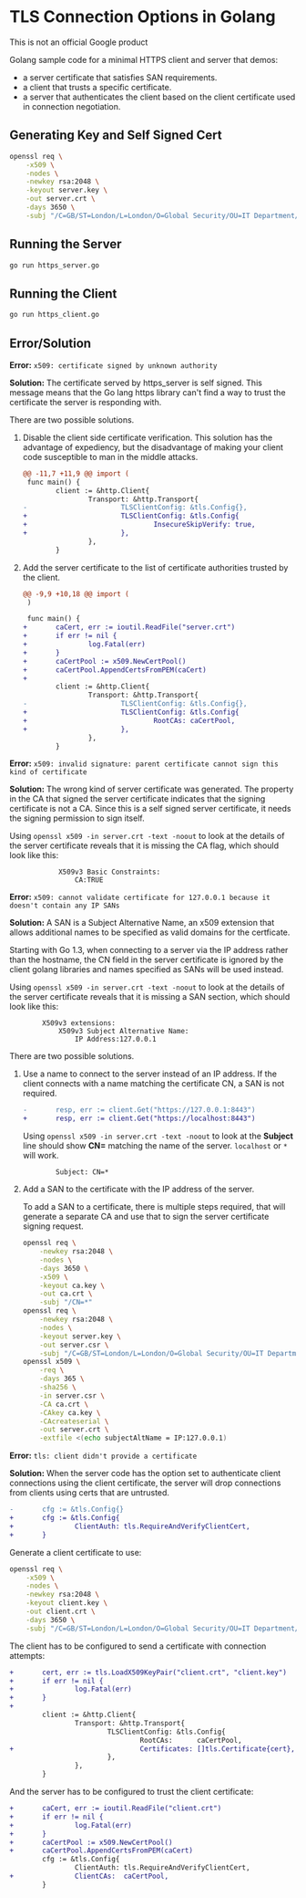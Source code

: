 # TLS Connection Options in Golang

This is not an official Google product

Golang sample code for a minimal HTTPS client and server that demos:

* a server certificate that satisfies SAN requirements.
* a client that trusts a specific certificate.
* a server that authenticates the client based on the client certificate used
  in connection negotiation.

## Generating Key and Self Signed Cert

```sh
openssl req \
    -x509 \
    -nodes \
    -newkey rsa:2048 \
    -keyout server.key \
    -out server.crt \
    -days 3650 \
    -subj "/C=GB/ST=London/L=London/O=Global Security/OU=IT Department/CN=*"
```

## Running the Server

```sh
go run https_server.go
```

## Running the Client

```sh
go run https_client.go
```

## Error/Solution

**Error:** `x509: certificate signed by unknown authority`

**Solution:** The certificate served by https_server is self signed. This
message means that the Go lang https library can't find a way to trust the
certificate the server is responding with.

There are two possible solutions.

1. Disable the client side certificate verification. This solution has the
   advantage of expediency, but the disadvantage of making your client code
   susceptible to man in the middle attacks.

    ```diff
    @@ -11,7 +11,9 @@ import (
     func main() {
            client := &http.Client{
                    Transport: &http.Transport{
    -                       TLSClientConfig: &tls.Config{},
    +                       TLSClientConfig: &tls.Config{
    +                               InsecureSkipVerify: true,
    +                       },
                    },
            }
    ```

2. Add the server certificate to the list of certificate authorities trusted by
   the client.

    ```diff
    @@ -9,9 +10,18 @@ import (
     )

     func main() {
    +       caCert, err := ioutil.ReadFile("server.crt")
    +       if err != nil {
    +               log.Fatal(err)
    +       }
    +       caCertPool := x509.NewCertPool()
    +       caCertPool.AppendCertsFromPEM(caCert)
    +
            client := &http.Client{
                    Transport: &http.Transport{
    -                       TLSClientConfig: &tls.Config{},
    +                       TLSClientConfig: &tls.Config{
    +                               RootCAs: caCertPool,
    +                       },
                    },
            }
    ```

**Error:** `x509: invalid signature: parent certificate cannot sign this kind of certificate`

**Solution:** The wrong kind of server certificate was generated. The property
in the CA that signed the server certificate indicates that the signing
certificate is not a CA. Since this is a self signed server certificate, it
needs the signing permission to sign itself.

Using `openssl x509 -in server.crt -text -noout` to look at the details of the
server certificate reveals that it is missing the CA flag, which should look
like this:

```
            X509v3 Basic Constraints:
                CA:TRUE
```

**Error:** `x509: cannot validate certificate for 127.0.0.1 because it doesn't contain any IP SANs`

**Solution:** A SAN is a Subject Alternative Name, an x509 extension that
allows additional names to be specified as valid domains for the certficate.

Starting with Go 1.3, when connecting to a server via the IP address rather
than the hostname, the CN field in the server certificate is ignored by the
client golang libraries and names specified as SANs will be used instead.

Using `openssl x509 -in server.crt -text -noout` to look at the details of the
server certificate reveals that it is missing a SAN section, which should look
like this:

```
        X509v3 extensions:
            X509v3 Subject Alternative Name:
                IP Address:127.0.0.1
```

There are two possible solutions.

1. Use a name to connect to the server instead of an IP address. If the client
   connects with a name matching the certificate CN, a SAN is not required.

    ```diff
    -       resp, err := client.Get("https://127.0.0.1:8443")
    +       resp, err := client.Get("https://localhost:8443")
    ```

    Using `openssl x509 -in server.crt -text -noout` to look at the **Subject**
    line should show **CN=** matching the name of the server. `localhost` or
    `*` will work.

    ```
            Subject: CN=*
    ```

2. Add a SAN to the certificate with the IP address of the server.

    To add a SAN to a certificate, there is multiple steps required, that will
    generate a separate CA and use that to sign the server certificate signing
    request.

    ```sh
    openssl req \
        -newkey rsa:2048 \
        -nodes \
        -days 3650 \
        -x509 \
        -keyout ca.key \
        -out ca.crt \
        -subj "/CN=*"
    openssl req \
        -newkey rsa:2048 \
        -nodes \
        -keyout server.key \
        -out server.csr \
        -subj "/C=GB/ST=London/L=London/O=Global Security/OU=IT Department/CN=*"
    openssl x509 \
        -req \
        -days 365 \
        -sha256 \
        -in server.csr \
        -CA ca.crt \
        -CAkey ca.key \
        -CAcreateserial \
        -out server.crt \
        -extfile <(echo subjectAltName = IP:127.0.0.1)
    ```

**Error:** `tls: client didn't provide a certificate`

**Solution:** When the server code has the option set to authenticate client
connections using the client certificate, the server will drop connections from
clients using certs that are untrusted.

```diff
-       cfg := &tls.Config{}
+       cfg := &tls.Config{
+               ClientAuth: tls.RequireAndVerifyClientCert,
+       }
```

Generate a client certificate to use:

```sh
openssl req \
    -x509 \
    -nodes \
    -newkey rsa:2048 \
    -keyout client.key \
    -out client.crt \
    -days 3650 \
    -subj "/C=GB/ST=London/L=London/O=Global Security/OU=IT Department/CN=*"
```

The client has to be configured to send a certificate with connection attempts:

```diff
+       cert, err := tls.LoadX509KeyPair("client.crt", "client.key")
+       if err != nil {
+               log.Fatal(err)
+       }
+
        client := &http.Client{
                Transport: &http.Transport{
                        TLSClientConfig: &tls.Config{
                                RootCAs:      caCertPool,
+                               Certificates: []tls.Certificate{cert},
                        },
                },
        }
```

And the server has to be configured to trust the client certificate:

```diff
+       caCert, err := ioutil.ReadFile("client.crt")
+       if err != nil {
+               log.Fatal(err)
+       }
+       caCertPool := x509.NewCertPool()
+       caCertPool.AppendCertsFromPEM(caCert)
        cfg := &tls.Config{
                ClientAuth: tls.RequireAndVerifyClientCert,
+               ClientCAs:  caCertPool,
        }
```

